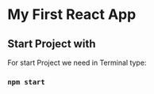 # My First React App

## Start Project with
For start Project we need in Terminal type:
### `npm start`

